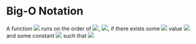 # Big-O Notation
A function <img src="https://render.githubusercontent.com/render/math?math=f(x)"> runs on the order of <img src="https://render.githubusercontent.com/render/math?math=g(x)">, <img src="https://render.githubusercontent.com/render/math?math=f(x)\in g(x)">, if there exists some <img src="https://render.githubusercontent.com/render/math?math=x"> value <img src="https://render.githubusercontent.com/render/math?math=x_0"> and some constant <img src="https://render.githubusercontent.com/render/math?math=C"> such that <img src="https://render.githubusercontent.com/render/math?math=f(x)\leq C\cdot g(x)\forall x>x_0">
